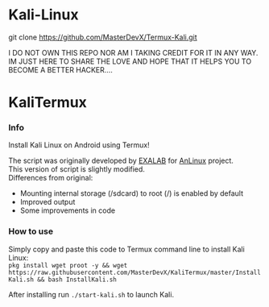 # Kali-Linux
git clone https://github.com/MasterDevX/Termux-Kali.git

I DO NOT OWN THIS REPO NOR AM I TAKING CREDIT FOR IT IN ANY WAY. IM JUST HERE TO SHARE THE LOVE AND HOPE THAT IT HELPS YOU TO BECOME A BETTER HACKER.... 
# KaliTermux
### Info
Install Kali Linux on Android using Termux!

The script was originally developed by <a href="https://github.com/EXALAB">EXALAB</a> for <a href="https://github.com/EXALAB/AnLinux-App">AnLinux</a> project.</br>
This version of script is slightly modified.</br>
Differences from original:
- Mounting internal storage (/sdcard) to root (/) is enabled by default
- Improved output
- Some improvements in code
### How to use
Simply copy and paste this code to Termux command line to install Kali Linux:<br/>
```pkg install wget proot -y && wget https://raw.githubusercontent.com/MasterDevX/KaliTermux/master/InstallKali.sh && bash InstallKali.sh```

After installing run ```./start-kali.sh``` to launch Kali.
